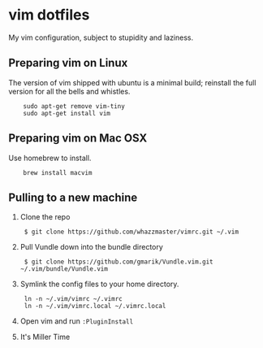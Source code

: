 # vim dotfiles
My vim configuration, subject to stupidity and laziness.

## Preparing vim on Linux
The version of vim shipped with ubuntu is a minimal build; reinstall the full
version for all the bells and whistles.

        sudo apt-get remove vim-tiny
        sudo apt-get install vim

## Preparing vim on Mac OSX
Use homebrew to install.

        brew install macvim

## Pulling to a new machine

1. Clone the repo

        $ git clone https://github.com/whazzmaster/vimrc.git ~/.vim

1. Pull Vundle down into the bundle directory

        $ git clone https://github.com/gmarik/Vundle.vim.git ~/.vim/bundle/Vundle.vim

1. Symlink the config files to your home directory.

        ln -n ~/.vim/vimrc ~/.vimrc
        ln -n ~/.vim/vimrc.local ~/.vimrc.local

1. Open vim and run `:PluginInstall`

1. It's Miller Time
